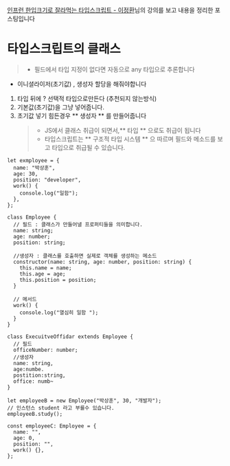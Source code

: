 [인프런 한입크기로 잘라먹는 타입스크립트 - 이정환](https://www.inflearn.com/course/%ED%95%9C%EC%9E%85-%ED%81%AC%EA%B8%B0-%ED%83%80%EC%9E%85%EC%8A%A4%ED%81%AC%EB%A6%BD%ED%8A%B8/dashboard)님의 강의를 보고
내용을 정리한 포스팅입니다

# 타입스크립트의 클래스

> - 필드에서 타입 지정이 없다면 자동으로 any 타입으로 추론합니다

- 이니셜라이저(초기값) , 생성자 할당을 해줘야합니다

1.  타입 뒤에 ? 선택적 타입으로만든다 (추천되지 않는방식)
2.  기본값(초기값)을 그냥 넣어줍니다.
3.  초기값 넣기 힘든경우 ** 생성자 ** 를 만들어줍니다
    > - JS에서 클래스 취급이 되면서,** 타입 ** 으로도 취급이 됩니다
    > - 타입스크립트는 ** 구조적 타입 시스템 ** 으 따르며 필드와 메소드를 보고 타입으로 취급될 수 있습니다.

```tsx
let exmployee = {
  name: "박상훈",
  age: 30,
  position: "developer",
  work() {
    console.log("일함");
  },
};

class Employee {
  // 필드 : 클래스가 만들어낼 프로퍼티들을 의미합니다.
  name: string;
  age: number;
  position: string;

  //생성자 : 클래스를 호출하면 실제로 객체를 생성하는 메소드
  constructor(name: string, age: number, position: string) {
    this.name = name;
    this.age = age;
    this.position = position;
  }

  // 메서드
  work() {
    console.log("열심히 일함 ");
  }
}

class ExecuitveOffidar extends Employee {
  // 필드
  officeNumber: number;
  //생성자
  name: string,
  age:numbe.
  postition:string,
  office: numb~
}

let employeeB = new Employee("박상훈", 30, "개발자");
// 인스턴스 student 라고 부를수 있습니다.
employeeB.study();

const employeeC: Employee = {
  name: "",
  age: 0,
  position: "",
  work() {},
};
```

